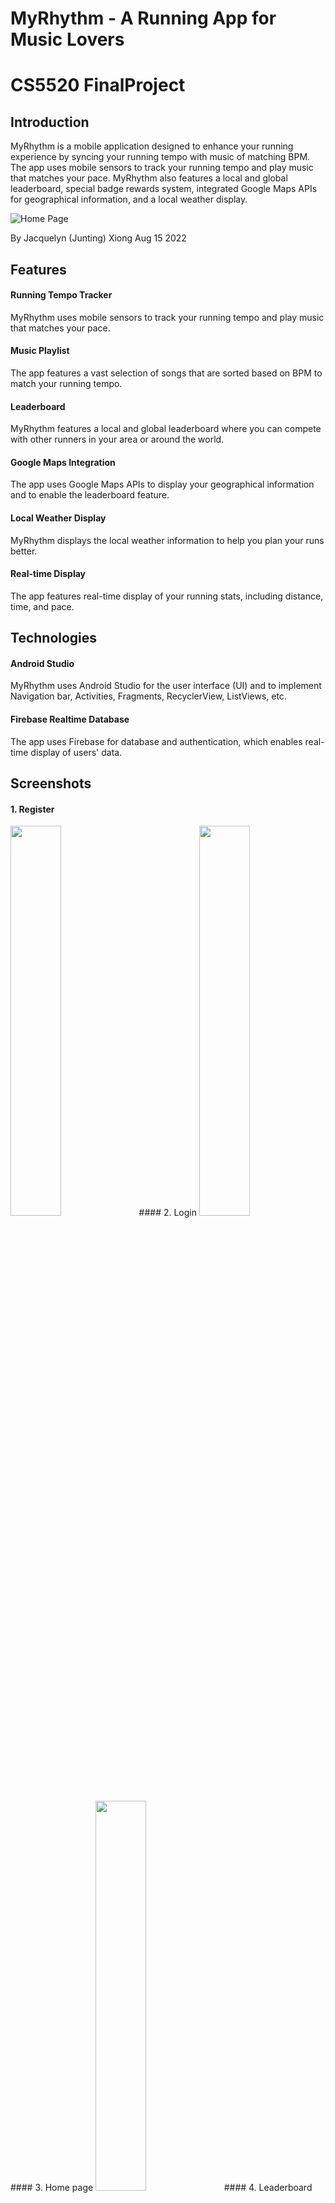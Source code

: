 # MyRhythm - A Running App for Music Lovers

# CS5520 FinalProject

 
## Introduction
MyRhythm is a mobile application designed to enhance your running experience by syncing your running tempo with music of matching BPM. The app uses mobile sensors to track your running tempo and play music that matches your pace. MyRhythm also features a local and global leaderboard, special badge rewards system, integrated Google Maps APIs for geographical information, and a local weather display.

![Home Page](screenshots/home.gif)


By Jacquelyn (Junting) Xiong
Aug 15 2022

 
## Features


#### Running Tempo Tracker
MyRhythm uses mobile sensors to track your running tempo and play music that matches your pace.

#### Music Playlist
The app features a vast selection of songs that are sorted based on BPM to match your running tempo.

#### Leaderboard
MyRhythm features a local and global leaderboard where you can compete with other runners in your area or around the world.

#### Google Maps Integration
The app uses Google Maps APIs to display your geographical information and to enable the leaderboard feature.

#### Local Weather Display
MyRhythm displays the local weather information to help you plan your runs better.

#### Real-time Display
The app features real-time display of your running stats, including distance, time, and pace.



## Technologies


#### Android Studio
MyRhythm uses Android Studio for the user interface (UI) and to implement Navigation bar, Activities, Fragments, RecyclerView, ListViews, etc.

#### Firebase Realtime Database
The app uses Firebase for database and authentication, which enables real-time display of users' data.

 

## Screenshots


#### 1. Register
<img src="screenshots/Register.png" width="40%" height="40%">
#### 2. Login
<img src="screenshots/Login.png" width="40%" height="40%">
#### 3. Home page
<img src="screenshots/Home.png" width="40%" height="40%">
#### 4. Leaderboard
<img src="screenshots/leaderboard.gif" width="40%" height="40%">
#### 5. Liked Songs
<img src="screenshots/LikedSongs.png" width="40%" height="40%">
#### 6. Settings
#### 5. Liked Songs
<img src="screenshots/Settings.png" width="40%" height="40%">
#### 7. Edit Settings
<img src="screenshots/EditSetting.png" width="40%" height="40%">